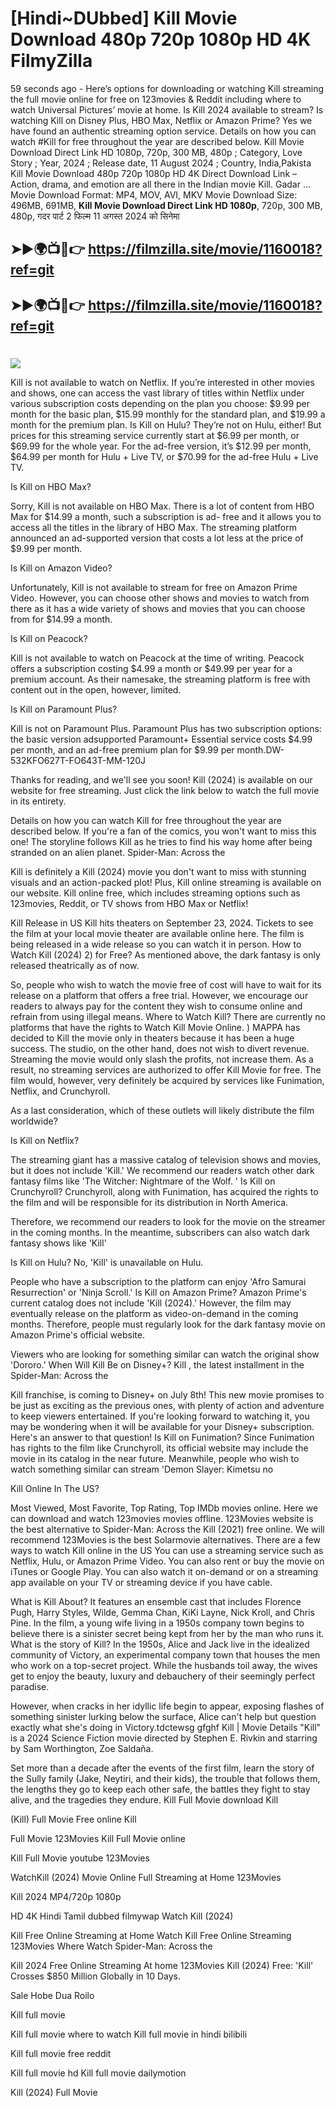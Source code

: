 # [Hindi~DUbbed] Kill Movie Download 480p 720p 1080p HD 4K FilmyZilla


59 seconds ago - Here’s options for downloading or watching Kill streaming the full movie online for free on 123movies & Reddit including where to watch Universal Pictures’ movie at home. Is Kill 2024 available to stream? Is watching Kill on Disney Plus, HBO Max, Netflix or Amazon Prime? Yes we have found an authentic streaming option service. Details on how you can watch #Kill for free throughout the year are described below. Kill Movie Download Direct Link HD 1080p, 720p, 300 MB, 480p ; Category, Love Story ; Year, 2024 ; Release date, 11 August 2024 ; Country, India,Pakista Kill Movie Download 480p 720p 1080p HD 4K Direct Download Link – Action, drama, and emotion are all there in the Indian movie Kill. Gadar ...
Movie Download Format: MP4, MOV, AVI, MKV
Movie Download Size: 496MB, 691MB, **Kill Movie Download Direct Link HD 1080p**, 720p, 300 MB, 480p, गदर पार्ट 2 फिल्म 11 अगस्त 2024 को सिनेमा

## ➤►🌍📺📱👉   https://filmzilla.site/movie/1160018?ref=git

## ➤►🌍📺📱👉   https://filmzilla.site/movie/1160018?ref=git

#

<img src="https://image.tmdb.org/t/p/w780//okVLmXL5y18dfN2R4ufMZEGaeCd.jpg" />

Kill is not available to watch on Netflix. If you’re interested in other movies and shows, one can access the vast library of titles within Netflix under various subscription costs depending on the plan you choose: $9.99 per month for the basic plan, $15.99 monthly for the standard plan, and $19.99 a month for the premium plan. Is Kill on Hulu? They’re not on Hulu, either! But prices for this streaming service currently start at $6.99 per month, or $69.99 for the whole year. For the ad-free version, it’s $12.99 per month, $64.99 per month for Hulu + Live TV, or $70.99 for the ad-free Hulu + Live TV.

Is Kill on HBO Max?

Sorry, Kill is not available on HBO Max. There is a lot of content from HBO Max for $14.99 a month, such a subscription is ad- free and it allows you to access all the titles in the library of HBO Max. The streaming platform announced an ad-supported version that costs a lot less at the price of $9.99 per month.

Is Kill on Amazon Video?

Unfortunately, Kill is not available to stream for free on Amazon Prime Video. However, you can choose other shows and movies to watch from there as it has a wide variety of shows and movies that you can choose from for $14.99 a month.

Is Kill on Peacock?

Kill is not available to watch on Peacock at the time of writing. Peacock offers a subscription costing $4.99 a month or $49.99 per year for a premium account. As their namesake, the streaming platform is free with content out in the open, however, limited.

Is Kill on Paramount Plus?

Kill is not on Paramount Plus. Paramount Plus has two subscription options: the basic version adsupported Paramount+ Essential service costs $4.99 per month, and an ad-free premium plan for $9.99 per month.DW-532KFO627T-FO643T-MM-120J

Thanks for reading, and we'll see you soon! Kill (2024) is available on our website for free streaming. Just click the link below to watch the full movie in its entirety.

Details on how you can watch Kill for free throughout the year are described below. If you're a fan of the comics, you won't want to miss this one! The storyline follows Kill as he tries to find his way home after being stranded on an alien planet. Spider-Man: Across the

Kill is definitely a Kill (2024) movie you don't want to miss with stunning visuals and an action-packed plot! Plus, Kill online streaming is available on our website. Kill online free, which includes streaming options such as 123movies, Reddit, or TV shows from HBO Max or Netflix!

Kill Release in US Kill hits theaters on September 23, 2024. Tickets to see the film at your local movie theater are available online here. The film is being released in a wide release so you can watch it in person. How to Watch Kill (2024) 2) for Free? As mentioned above, the dark fantasy is only released theatrically as of now.

So, people who wish to watch the movie free of cost will have to wait for its release on a platform that offers a free trial. However, we encourage our readers to always pay for the content they wish to consume online and refrain from using illegal means. Where to Watch Kill? There are currently no platforms that have the rights to Watch Kill Movie Online. ) MAPPA has decided to Kill the movie only in theaters because it has been a huge success. The studio, on the other hand, does not wish to divert revenue. Streaming the movie would only slash the profits, not increase them. As a result, no streaming services are authorized to offer Kill Movie for free. The film would, however, very definitely be acquired by services like Funimation, Netflix, and Crunchyroll.

As a last consideration, which of these outlets will likely distribute the film worldwide?

Is Kill on Netflix?

The streaming giant has a massive catalog of television shows and movies, but it does not include 'Kill.' We recommend our readers watch other dark fantasy films like 'The Witcher: Nightmare of the Wolf. ' Is Kill on Crunchyroll? Crunchyroll, along with Funimation, has acquired the rights to the film and will be responsible for its distribution in North America.

Therefore, we recommend our readers to look for the movie on the streamer in the coming months. In the meantime, subscribers can also watch dark fantasy shows like 'Kill'

Is Kill on Hulu? No, 'Kill' is unavailable on Hulu.

People who have a subscription to the platform can enjoy 'Afro Samurai Resurrection' or 'Ninja Scroll.' Is Kill on Amazon Prime? Amazon Prime's current catalog does not include 'Kill (2024).' However, the film may eventually release on the platform as video-on-demand in the coming months. Therefore, people must regularly look for the dark fantasy movie on Amazon Prime's official website.

Viewers who are looking for something similar can watch the original show 'Dororo.' When Will Kill Be on Disney+? Kill , the latest installment in the Spider-Man: Across the

Kill franchise, is coming to Disney+ on July 8th! This new movie promises to be just as exciting as the previous ones, with plenty of action and adventure to keep viewers entertained. If you're looking forward to watching it, you may be wondering when it will be available for your Disney+ subscription. Here's an answer to that question! Is Kill on Funimation? Since Funimation has rights to the film like Crunchyroll, its official website may include the movie in its catalog in the near future. Meanwhile, people who wish to watch something similar can stream 'Demon Slayer: Kimetsu no

Kill Online In The US?

Most Viewed, Most Favorite, Top Rating, Top IMDb movies online. Here we can download and watch 123movies movies offline. 123Movies website is the best alternative to Spider-Man: Across the Kill (2021) free online. We will recommend 123Movies is the best Solarmovie alternatives. There are a few ways to watch Kill online in the US You can use a streaming service such as Netflix, Hulu, or Amazon Prime Video. You can also rent or buy the movie on iTunes or Google Play. You can also watch it on-demand or on a streaming app available on your TV or streaming device if you have cable.

What is Kill About? It features an ensemble cast that includes Florence Pugh, Harry Styles, Wilde, Gemma Chan, KiKi Layne, Nick Kroll, and Chris Pine. In the film, a young wife living in a 1950s company town begins to believe there is a sinister secret being kept from her by the man who runs it. What is the story of Kill? In the 1950s, Alice and Jack live in the idealized community of Victory, an experimental company town that houses the men who work on a top-secret project. While the husbands toil away, the wives get to enjoy the beauty, luxury and debauchery of their seemingly perfect paradise.

However, when cracks in her idyllic life begin to appear, exposing flashes of something sinister lurking below the surface, Alice can't help but question exactly what she's doing in Victory.tdctewsg gfghf Kill | Movie Details "Kill" is a 2024 Science Fiction movie directed by Stephen E. Rivkin and starring by Sam Worthington, Zoe Saldaña.

Set more than a decade after the events of the first film, learn the story of the Sully family (Jake, Neytiri, and their kids), the trouble that follows them, the lengths they go to keep each other safe, the battles they fight to stay alive, and the tragedies they endure. Kill Full Movie download Kill

(Kill) Full Movie Free online Kill

Full Movie 123Movies Kill Full Movie online

Kill Full Movie youtube 123Movies

WatchKill (2024) Movie Online Full Streaming at Home 123Movies

Kill 2024 MP4/720p 1080p

HD 4K Hindi Tamil dubbed filmywap Watch Kill (2024)

Kill Free Online Streaming at Home Watch Kill Free Online Streaming 123Movies Where Watch Spider-Man: Across the

Kill 2024 Free Online Streaming At home 123Movies Kill (2024) Free: 'Kill' Crosses $850 Million Globally in 10 Days.

Sale Hobe Dua Roilo

Kill full movie

Kill full movie where to watch Kill full movie in hindi bilibili

Kill full movie free reddit

Kill full movie hd Kill full movie dailymotion

Kill (2024) Full Movie